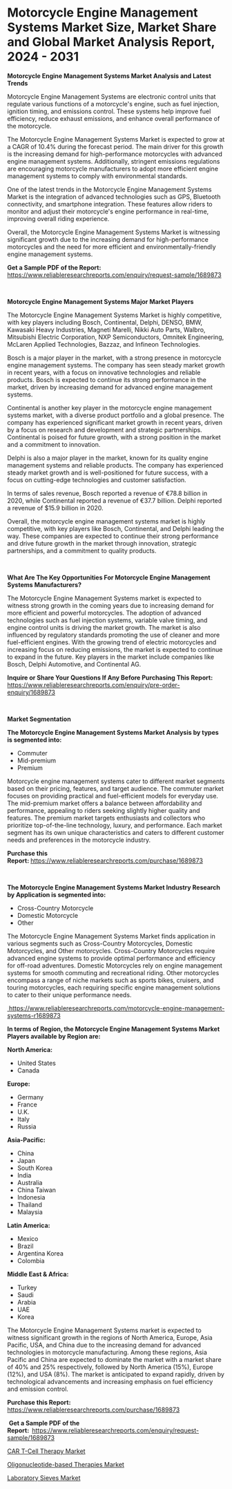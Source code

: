 <p><h1>Motorcycle Engine Management Systems Market Size, Market Share and Global Market Analysis Report, 2024 - 2031</h1></p><p><strong>Motorcycle Engine Management Systems Market Analysis and Latest Trends</strong></p>
<p><p>Motorcycle Engine Management Systems are electronic control units that regulate various functions of a motorcycle's engine, such as fuel injection, ignition timing, and emissions control. These systems help improve fuel efficiency, reduce exhaust emissions, and enhance overall performance of the motorcycle.</p><p>The Motorcycle Engine Management Systems Market is expected to grow at a CAGR of 10.4% during the forecast period. The main driver for this growth is the increasing demand for high-performance motorcycles with advanced engine management systems. Additionally, stringent emissions regulations are encouraging motorcycle manufacturers to adopt more efficient engine management systems to comply with environmental standards.</p><p>One of the latest trends in the Motorcycle Engine Management Systems Market is the integration of advanced technologies such as GPS, Bluetooth connectivity, and smartphone integration. These features allow riders to monitor and adjust their motorcycle's engine performance in real-time, improving overall riding experience.</p><p>Overall, the Motorcycle Engine Management Systems Market is witnessing significant growth due to the increasing demand for high-performance motorcycles and the need for more efficient and environmentally-friendly engine management systems.</p></p>
<p><strong>Get a Sample PDF of the Report:&nbsp;</strong> <a href="https://www.reliableresearchreports.com/enquiry/request-sample/1689873">https://www.reliableresearchreports.com/enquiry/request-sample/1689873</a></p>
<p>&nbsp;</p>
<p><strong>Motorcycle Engine Management Systems Major Market Players</strong></p>
<p><p>The Motorcycle Engine Management Systems Market is highly competitive, with key players including Bosch, Continental, Delphi, DENSO, BMW, Kawasaki Heavy Industries, Magneti Marelli, Nikki Auto Parts, Walbro, Mitsubishi Electric Corporation, NXP Semiconductors, Omnitek Engineering, McLaren Applied Technologies, Bazzaz, and Infineon Technologies.</p><p>Bosch is a major player in the market, with a strong presence in motorcycle engine management systems. The company has seen steady market growth in recent years, with a focus on innovative technologies and reliable products. Bosch is expected to continue its strong performance in the market, driven by increasing demand for advanced engine management systems.</p><p>Continental is another key player in the motorcycle engine management systems market, with a diverse product portfolio and a global presence. The company has experienced significant market growth in recent years, driven by a focus on research and development and strategic partnerships. Continental is poised for future growth, with a strong position in the market and a commitment to innovation.</p><p>Delphi is also a major player in the market, known for its quality engine management systems and reliable products. The company has experienced steady market growth and is well-positioned for future success, with a focus on cutting-edge technologies and customer satisfaction.</p><p>In terms of sales revenue, Bosch reported a revenue of €78.8 billion in 2020, while Continental reported a revenue of €37.7 billion. Delphi reported a revenue of $15.9 billion in 2020.</p><p>Overall, the motorcycle engine management systems market is highly competitive, with key players like Bosch, Continental, and Delphi leading the way. These companies are expected to continue their strong performance and drive future growth in the market through innovation, strategic partnerships, and a commitment to quality products.</p></p>
<p>&nbsp;</p>
<p><strong>What Are The Key Opportunities For Motorcycle Engine Management Systems Manufacturers?</strong></p>
<p><p>The Motorcycle Engine Management Systems market is expected to witness strong growth in the coming years due to increasing demand for more efficient and powerful motorcycles. The adoption of advanced technologies such as fuel injection systems, variable valve timing, and engine control units is driving the market growth. The market is also influenced by regulatory standards promoting the use of cleaner and more fuel-efficient engines. With the growing trend of electric motorcycles and increasing focus on reducing emissions, the market is expected to continue to expand in the future. Key players in the market include companies like Bosch, Delphi Automotive, and Continental AG.</p></p>
<p><strong>Inquire or Share Your Questions If Any Before Purchasing This Report:</strong> <a href="https://www.reliableresearchreports.com/enquiry/pre-order-enquiry/1689873">https://www.reliableresearchreports.com/enquiry/pre-order-enquiry/1689873</a></p>
<p>&nbsp;</p>
<p><strong>Market Segmentation</strong></p>
<p><strong>The Motorcycle Engine Management Systems Market Analysis by types is segmented into:</strong></p>
<p><ul><li>Commuter</li><li>Mid-premium</li><li>Premium</li></ul></p>
<p><p>Motorcycle engine management systems cater to different market segments based on their pricing, features, and target audience. The commuter market focuses on providing practical and fuel-efficient models for everyday use. The mid-premium market offers a balance between affordability and performance, appealing to riders seeking slightly higher quality and features. The premium market targets enthusiasts and collectors who prioritize top-of-the-line technology, luxury, and performance. Each market segment has its own unique characteristics and caters to different customer needs and preferences in the motorcycle industry.</p></p>
<p><strong>Purchase this Report:&nbsp;</strong><a href="https://www.reliableresearchreports.com/purchase/1689873">https://www.reliableresearchreports.com/purchase/1689873</a></p>
<p>&nbsp;</p>
<p><strong>The Motorcycle Engine Management Systems Market Industry Research by Application is segmented into:</strong></p>
<p><ul><li>Cross-Country Motorcycle</li><li>Domestic Motorcycle</li><li>Other</li></ul></p>
<p><p>The Motorcycle Engine Management Systems Market finds application in various segments such as Cross-Country Motorcycles, Domestic Motorcycles, and Other motorcycles. Cross-Country Motorcycles require advanced engine systems to provide optimal performance and efficiency for off-road adventures. Domestic Motorcycles rely on engine management systems for smooth commuting and recreational riding. Other motorcycles encompass a range of niche markets such as sports bikes, cruisers, and touring motorcycles, each requiring specific engine management solutions to cater to their unique performance needs.</p></p>
<p><a href="https://www.reliableresearchreports.com/motorcycle-engine-management-systems-r1689873">&nbsp;https://www.reliableresearchreports.com/motorcycle-engine-management-systems-r1689873</a></p>
<p><strong>In terms of Region, the Motorcycle Engine Management Systems Market Players available by Region are:</strong></p>
<p>
    <p> <strong> North America: </strong>
        <ul>
            <li>United States</li>
            <li>Canada</li>
        </ul>
        </p> 
    <p> <strong> Europe: </strong>
        <ul>
            <li>Germany</li>
            <li>France</li>
            <li>U.K.</li>
            <li>Italy</li>
            <li>Russia</li>
        </ul>
        </p> 
    <p> <strong> Asia-Pacific: </strong>
        <ul>
            <li>China</li>
            <li>Japan</li>
            <li>South Korea</li>
            <li>India</li>
            <li>Australia</li>
            <li>China Taiwan</li>
            <li>Indonesia</li>
            <li>Thailand</li>
            <li>Malaysia</li>
        </ul>
        </p> 
    <p> <strong> Latin America: </strong>
        <ul>
            <li>Mexico</li>
            <li>Brazil</li>
            <li>Argentina Korea</li>
            <li>Colombia</li>
        </ul>
        </p> 
    <p> <strong> Middle East & Africa: </strong>
        <ul>
            <li>Turkey</li>
            <li>Saudi</li>
            <li>Arabia</li>
            <li>UAE</li>
            <li>Korea</li>
        </ul>
    </p>
    </p>
<p><p>The Motorcycle Engine Management Systems market is expected to witness significant growth in the regions of North America, Europe, Asia Pacific, USA, and China due to the increasing demand for advanced technologies in motorcycle manufacturing. Among these regions, Asia Pacific and China are expected to dominate the market with a market share of 40% and 25% respectively, followed by North America (15%), Europe (12%), and USA (8%). The market is anticipated to expand rapidly, driven by technological advancements and increasing emphasis on fuel efficiency and emission control.</p></p>
<p><strong>Purchase this Report: </strong><a href="https://www.reliableresearchreports.com/purchase/1689873">https://www.reliableresearchreports.com/purchase/1689873</a></p>
<p>&nbsp;<strong>Get a Sample PDF of the Report:&nbsp;&nbsp;</strong><a href="https://www.reliableresearchreports.com/enquiry/request-sample/1689873">https://www.reliableresearchreports.com/enquiry/request-sample/1689873</a></p>
<p><strong></strong></p>
<p><p><a href="https://www.linkedin.com/pulse/car-t-cell-therapy-market-outlook-industry-overview-forecast-79myc?trackingId=ZuDGU9a0oaYK90r7e0GbTw%3D%3D">CAR T-Cell Therapy Market</a></p><p><a href="https://www.linkedin.com/pulse/oligonucleotide-based-therapies-market-key-successful-business-iv5uc?trackingId=NhbjrTznBgw5xDyTCBb%2B3w%3D%3D">Oligonucleotide-based Therapies Market</a></p><p><a href="https://www.linkedin.com/pulse/laboratory-sieves-market-share-evolution-growth-trends-2024-g3xce?trackingId=2pLY%2BhHezvJF1fyeKGpP4Q%3D%3D">Laboratory Sieves Market</a></p></p>